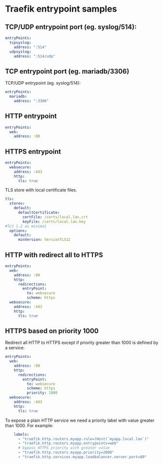 # Traefik entrypoint samples


## TCP/UDP entrypoint port (eg. syslog/514):

```yaml
entryPoints:
  tcpsyslog:
    address: ":514"
  udpsyslog:
    address: ":514/udp"
```

## TCP entrypoint port (eg. mariadb/3306)

TCP/UDP entrypoint (eg. syslog/514):

```yaml
entryPoints:
  mariadb:
    address: ":3306"
```

## HTTP entrypoint

```yaml
entryPoints:
  web:
    address: :80
```

## HTTPS entrypoint

```yaml
entryPoints:
  websecure:
    address: :443
    http:
      tls: true
```

TLS store with local certificate files.

```yaml
tls:
  stores:
    default:
      defaultCertificate:
        certFile: /certs/local.lan.crt
        keyFile: /certs/local.lan.key
#TLS 1.2 as minimal
  options:
    default:
      minVersion: VersionTLS12
```

## HTTP with redirect all to HTTPS

```yaml
entryPoints:
  web:
    address: :80
    http:
      redirections:
        entryPoint:
          to: websecure
          scheme: https
  websecure:
    address: :443
    http:
      tls: true
```

## HTTPS based on priority 1000

Redirect all HTTP to HTTPS except if priority greater than 1000 is defined by a service:

```yaml
entryPoints:
  web:
    address: :80
    http:
      redirections:
        entryPoint:
          to: websecure
          scheme: https
          priority: 1000
  websecure:
    address: :443
    http:
      tls: true
```

To expose a plain HTTP service we need a priority label with value greater than 1000. For example:

```yaml
    labels:
      - "traefik.http.routers.myapp.rule=(Host(`myapp.local.lan`)"
      - "traefik.http.routers.myapp.entrypoints=web"
      # bypass HTTPS priority with greater value
      - "traefik.http.routers.myapp.priority=2000"
      - "traefik.http.services.myapp.loadbalancer.server.port=80"
```
